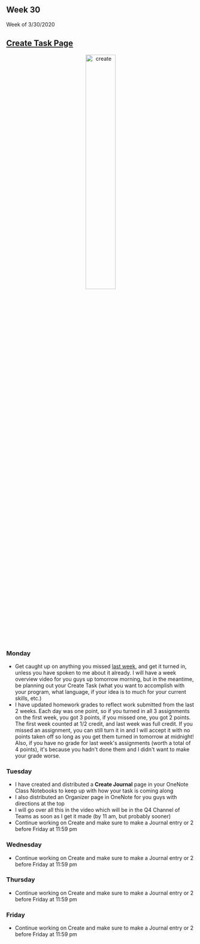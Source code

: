<meta http-equiv="refresh" content="300"/>


## Week 30  
Week of 3/30/2020  

## [Create Task Page](/ap/units/pt/create)

<div style="text-align:center">
<img src="https://assets.justinmind.com/wp-content/uploads/2019/03/ux-workflow.png" alt="create" width="40%">
</div>

### Monday  
* Get caught up on anything you missed [last week](/ap/weeks/week29), and get it turned in, unless you have spoken to me about it already. I will have a week overview video for you guys up tomorrow morning, but in the meantime, be planning out your Create Task (what you want to accomplish with your program, what language, if your idea is to much for your current skills, etc.)
* I have updated homework grades to reflect work submitted from the last 2 weeks. Each day was one point, so if you turned in all 3 assignments on the first week, you got 3 points, if you missed one, you got 2 points. The first week counted at 1/2 credit, and last week was full credit. If you missed an assignment, you can still turn it in and I will accept it with no points taken off so long as you get them turned in tomorrow at midnight! Also, if you have no grade for last week's assignments (worth a total of 4 points), it's because you hadn't done them and I didn't want to make your grade worse.

### Tuesday  
* I have created and distributed a **Create Journal** page in your OneNote Class Notebooks to keep up with how your task is coming along
* I also distributed an Organizer page in OneNote for you guys with directions at the top
* I will go over all this in the video which will be in the Q4 Channel of Teams as soon as I get it made (by 11 am, but probably sooner)
* Continue working on Create and make sure to make a Journal entry or 2 before Friday at 11:59 pm

### Wednesday  
* Continue working on Create and make sure to make a Journal entry or 2 before Friday at 11:59 pm

### Thursday  
* Continue working on Create and make sure to make a Journal entry or 2 before Friday at 11:59 pm

### Friday  
* Continue working on Create and make sure to make a Journal entry or 2 before Friday at 11:59 pm